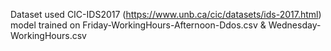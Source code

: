 Dataset used CIC-IDS2017 (https://www.unb.ca/cic/datasets/ids-2017.html)
model trained on Friday-WorkingHours-Afternoon-Ddos.csv & Wednesday-WorkingHours.csv
